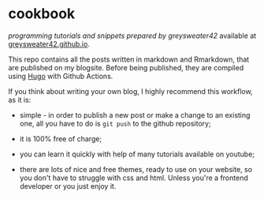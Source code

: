 # cookbook

*programming tutorials and snippets prepared by greysweater42* available at [greysweater42.github.io](https://greysweater42.github.io).

This repo contains all the posts written in markdown and Rmarkdown, that are published on my blogsite. Before being published, they are compiled using [Hugo](https://gohugo.io/) with Github Actions.

If you think about writing your own blog, I highly recommend this workflow, as it is:

* simple - in order to publish a new post or make a change to an existing one, all you have to do is `git push` to the github repository;

* it is 100% free of charge;

* you can learn it quickly with help of many tutorials available on youtube;

* there are lots of nice and free themes, ready to use on your website, so you don't have to struggle with css and html. Unless you're a frontend developer or you just enjoy it.
